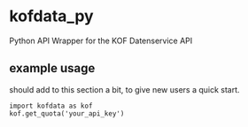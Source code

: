 # kofdata_py
Python API Wrapper for the KOF Datenservice API


## example usage

should add to this section a bit, to give new users a quick start. 

```
import kofdata as kof
kof.get_quota('your_api_key')


```